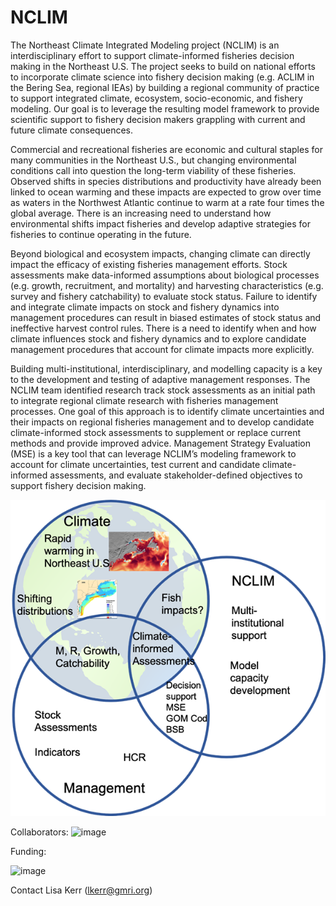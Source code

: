 # NCLIM
The Northeast Climate Integrated Modeling project (NCLIM) is an interdisciplinary effort to support climate-informed fisheries decision making in the Northeast U.S. The project seeks to build on national efforts to incorporate climate science into fishery decision making (e.g. ACLIM in the Bering Sea, regional IEAs) by building a regional community of practice to support integrated climate, ecosystem, socio-economic, and fishery modeling. Our goal is to leverage the resulting model framework to provide scientific support to fishery decision makers grappling with current and future climate consequences. 

Commercial and recreational fisheries are economic and cultural staples for many communities in the Northeast U.S., but changing environmental conditions call into question the long-term viability of these fisheries. Observed shifts in species distributions and productivity have already been linked to ocean warming and these impacts are expected to grow over time as waters in the Northwest Atlantic continue to warm at a rate four times the global average. There is an increasing need to understand how environmental shifts impact fisheries and develop adaptive strategies for fisheries to continue operating in the future.

Beyond biological and ecosystem impacts, changing climate can directly impact the efficacy of existing fisheries management efforts. Stock assessments make data-informed assumptions about biological processes (e.g. growth, recruitment, and mortality) and harvesting characteristics (e.g. survey and fishery catchability) to evaluate stock status. Failure to identify and integrate climate impacts on stock and fishery dynamics into management procedures can result in biased estimates of stock status and ineffective harvest control rules. There is a need to identify when and how climate influences stock and fishery dynamics and to explore candidate management procedures that account for climate impacts more explicitly. 

Building multi-institutional, interdisciplinary, and modelling capacity is a key to the development and testing of adaptive management responses. The NCLIM team identified research track  stock assessments as an initial path to integrate regional climate research with fisheries management processes. One goal of this approach is to identify climate uncertainties and their impacts on regional fisheries management and to develop candidate climate-informed stock assessments to supplement or replace current methods and provide improved advice. Management Strategy Evaluation (MSE) is a key tool that can leverage NCLIM’s modeling framework to account for climate uncertainties, test current and candidate climate-informed assessments, and evaluate stakeholder-defined objectives to support fishery decision making. 

<img src="NCLIM fig.png" alt="Alt text" title="Optional title">

Collaborators: 
![image](https://user-images.githubusercontent.com/12434114/156224291-fb3c16e0-5114-4bb6-b7c7-2d089ceaa774.png)


Funding:

![image](https://user-images.githubusercontent.com/12434114/156223822-bc79639e-efce-4c18-a4de-cbc3d0293405.png)


Contact
Lisa Kerr (lkerr@gmri.org)
